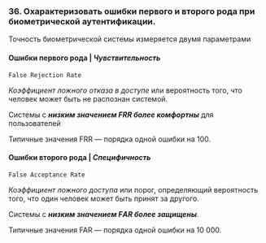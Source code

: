 ### 36. Охарактеризовать ошибки первого и второго рода при биометрической аутентификации.

Точность биометрической системы измеряется двумя параметрами

#### Ошибки первого рода | *Чувствительность*
    False Rejection Rate

*Коэффициент ложного отказа в доступе* или вероятность того, что человек может быть не распознан системой.

Системы с ***низким значением FRR более комфортны*** для пользователей

Типичные значения FRR — порядка одной ошибки на 100.
#### Ошибки второго рода | *Специфичность*
    False Acceptance Rate

*Коэффициент ложного доступа* или порог, определяющий вероятность того, что один человек может быть принят за другого.

Системы с ***низким значением FАR более защищены***.

Типичные значения FAR — порядка одной ошибки на 10 000. 